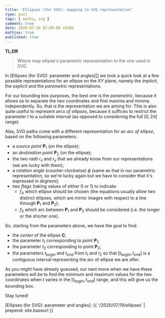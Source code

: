```yaml
---
title: 'Ellipses (for SVG): mapping to SVG representation'
type: post
tags: [ maths, svg ]
comment: true
date: 2020-07-20 07:00:00 +0200
mathjax: true
published: true
---
```


**TL;DR**

> Where map ellipse's parametric representation to the one used in SVG.

In [Ellipses (for SVG): parameter and angles][] we took a quick look at
a few possible representations for an ellipse on the $XY$ plane, namely
the *implicit*, the *explicit* and the *paremetric* representations.

For our bounding box purposes, the best one is the *parametric*, because
it allows us to separate the two coordinates and find maxima and minima
independently. So, that is the representation we are aiming for. This is
also quite useful to represent *arcs of ellipses*, because it suffices
to restrict the parameter $t$ to a suitable interval (as opposed to
considering the full $[0,2\pi[$ range).

Alas, SVG paths come with a different representation for an *arc of
ellipse*, based on the following parameters:

- a *source point* $\mathbf{P}_1$ (on the ellipse);
- an *destination point* $\mathbf{P}_2$ (on the ellipse);
- the *two radii* $r_x$ and $r_y$ that we already know from our
  representations (we are lucky with them);
- a *rotation angle* (counter-clockwise) $\phi$ (same as that in our
  parametric representation, so we're lucky again but we have to
  consider that it's expressed in *degrees*);
- two *flags* (taking values of either $0$ or $1$) to indicate:
    - $f_A$ which ellipse should be chosen (the equations usually allow
      two distinct ellipses, which are mirror images with respect to a
      line through $\mathbf{P}_1$ and $\mathbf{P}_2$);
    - $f_S$ which arc between $\mathbf{P}_1$ and $\mathbf{P}_2$ should
      be considered (i.e. the longer or the shorter one).

So, starting from the parameters above, we have the goal to find:

- the *center* of the ellipse $\mathbf{C}$;
- the parameter $t_1$ corresponding to point $\mathbf{P}_1$;
- the parameter $t_2$ corresponding to point $\mathbf{P}_2$;
- the parameters $t_{begin}$ and $t_{end}$ from $t_1$ and $t_2$ so that
  $[t_{begin}, t_{end}]$ is a contiguous interval representing the arc
  of ellipse we are after.

As you might have already guessed, our next move when we have these
parameters will be to find the minimum and maximum values for the two
coordinates when $t$ varies in the $[t_{begin}, t_{end}]$ range, and
this will give us the bounding box.

Stay tuned!

[Ellipses (for SVG): parameter and angles]: {{ '/2020/07/19/ellipses' | prepend: site.baseurl }}
